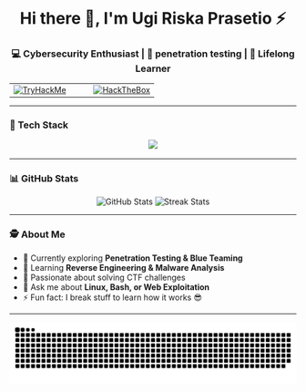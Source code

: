 <h1 align="center">Hi there 👋, I'm Ugi Riska Prasetio ⚡</h1>
<h3 align="center">💻 Cybersecurity Enthusiast | 🧩 penetration testing | 🧠 Lifelong Learner</h3>

<table align="center">
  <tr>
    <td align="center">
      <a href="https://tryhackme.com/p/Testt4rosa">
        <img src="https://tryhackme-badges.s3.amazonaws.com/Testt4rosa.png" alt="TryHackMe" height="120">
      </a>
    </td>
    <td width="20"></td> <!-- jarak antar badge -->
    <td align="center">
      <a href="https://app.hackthebox.com/profile/2106016">
        <img src="https://www.hackthebox.com/badge/image/2106016" alt="HackTheBox" height="120">
      </a>
    </td>
  </tr>
</table>



---

### 🧰 Tech Stack
<p align="center">
  <img src="https://skillicons.dev/icons?i=linux,bash,python,java,html,css,js,react,kali,docker,vscode,git" />
</p>

---

### 📊 GitHub Stats
<p align="center">
  <img src="https://github-readme-stats.vercel.app/api?username=Testt4rosa&show_icons=true&theme=tokyonight" alt="GitHub Stats" height="150"/>
  <img src="https://github-readme-streak-stats.herokuapp.com/?user=Testt4rosa&theme=tokyonight" alt="Streak Stats" height="150"/>
</p>

---

### 🕵️ About Me
- 🔭 Currently exploring **Penetration Testing & Blue Teaming**
- 🌱 Learning **Reverse Engineering & Malware Analysis**
- 🧩 Passionate about solving CTF challenges
- 💬 Ask me about **Linux, Bash, or Web Exploitation**
- ⚡ Fun fact: I break stuff to learn how it works 😎

---

<p align="center">
  <img src="https://raw.githubusercontent.com/Platane/snk/output/github-contribution-grid-snake.svg" alt="Snake animation" />
</p>
